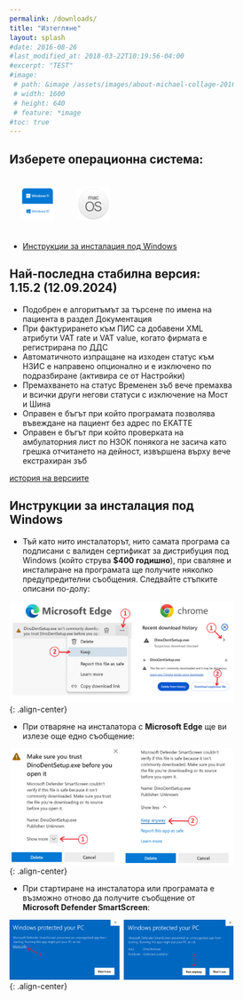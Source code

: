 ```yaml
---
permalink: /downloads/
title: "Изтегляне"
layout: splash
#date: 2016-08-26
#last_modified_at: 2018-03-22T10:19:56-04:00
#excerpt: "TEST"
#image:
 # path: &image /assets/images/about-michael-collage-2016.jpg
 # width: 1600
 # height: 640
 # feature: *image
#toc: true
---
```


<style>
* {
  box-sizing: border-box;
}

.column {
  float: left;
  width: 25%;
  padding: 20px;
  text-align: center;
}

/* Clearfix (clear floats) */
.row::after {
  float: center;
  content: "";
  clear: both;
  display: table;
}
</style>

## Изберете операционна система:

<div class="row">

  <div class="column">
     <a href="https://github.com/thefinalcutbg/DinoDent/releases/download/v1.15.2/DinoDentSetup.exe"><img src="/assets/images/win.png"></a>
  </div>
  <div class="column">
    <a href="https://github.com/thefinalcutbg/DinoDent/releases/download/v1.15.2/dinodent-macos.dmg"><img src="/assets/images/mac.png"></a>
  </div>

</div>

- [Инструкции за инсталация под Windows](#инструкции-за-инсталация-под-windows)

## Най-последна стабилна версия: 1.15.2 (12.09.2024)
- Подобрен е алгоритъмът за търсене по имена на пациента в раздел Документация
- При фактурирането към ПИС са добавени XML атрибути VAT rate и VAT value, когато фирмата е регистрирана по ДДС
- Автоматичното изпращане на изходен статус към НЗИС е направено опционално и е изключено по подразбиране (активира се от Настройки)
- Премахването на статус Временен зъб вече премахва и всички други негови статуси с изключение на Мост и Шина
- Оправен е бъгът при който програмата позволява въвеждане на пациент без адрес по ЕКАТТЕ
- Оправен е бъгът при който проверката на амбулаторния лист по НЗОК понякога не засича като грешка отчитането на дейност, извършена върху вече екстрахиран зъб

[история на версиите](/changelog/)

## Инструкции за инсталация под Windows

- Тъй като нито инсталаторът, нито самата програма са подписани с валиден сертификат за дистрибуция
под Windows (който струва <b>$400 годишно</b>), при сваляне и инсталиране на програмата ще получите няколко предупредителни съобщения. Следвайте стъпките описани по-долу:

![image-center](/assets/images/wininstr0.png){: .align-center}<br>

- При отваряне на инсталатора с <b>Microsoft Edge</b> ще ви излезе още едно съобщение:

![image-center](/assets/images/wininstr1.png){: .align-center}<br>

- При стартиране на инсталатора или програмата e възможно отново да получите съобщение от <b>Microsoft Defender SmartScreen</b>:

![image-center](/assets/images/wininstr2.png){: .align-center}<br>
